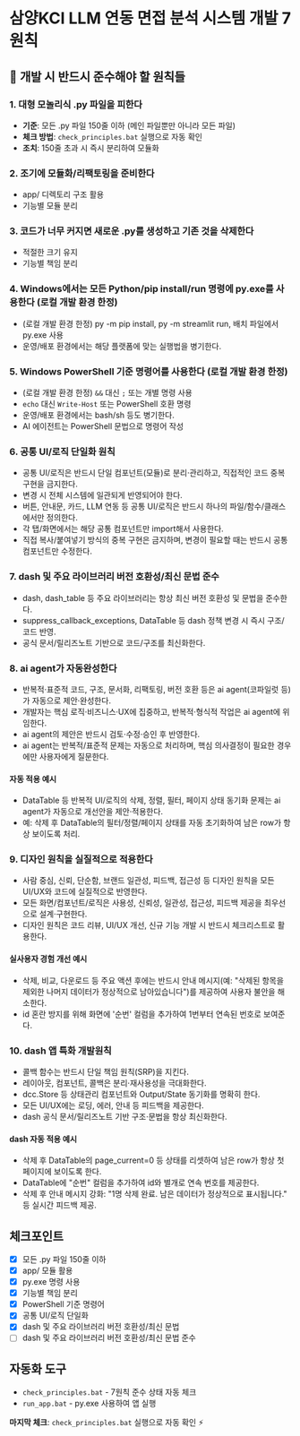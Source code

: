 # 삼양KCI LLM 연동 면접 분석 시스템 개발 7원칙

## 🚨 개발 시 반드시 준수해야 할 원칙들

### 1. 대형 모놀리식 .py 파일을 피한다

- **기준**: 모든 .py 파일 150줄 이하 (메인 파일뿐만 아니라 모든 파일)
- **체크 방법**: `check_principles.bat` 실행으로 자동 확인
- **조치**: 150줄 초과 시 즉시 분리하여 모듈화

### 2. 조기에 모듈화/리팩토링을 준비한다

- app/ 디렉토리 구조 활용
- 기능별 모듈 분리

### 3. 코드가 너무 커지면 새로운 .py를 생성하고 기존 것을 삭제한다

- 적절한 크기 유지
- 기능별 책임 분리

### 4. Windows에서는 모든 Python/pip install/run 명령에 py.exe를 사용한다 (로컬 개발 환경 한정)

- (로컬 개발 환경 한정) py -m pip install, py -m streamlit run, 배치 파일에서 py.exe 사용
- 운영/배포 환경에서는 해당 플랫폼에 맞는 실행법을 병기한다.

### 5. Windows PowerShell 기준 명령어를 사용한다 (로컬 개발 환경 한정)

- (로컬 개발 환경 한정) `&&` 대신 `;` 또는 개별 명령 사용
- `echo` 대신 `Write-Host` 또는 PowerShell 호환 명령
- 운영/배포 환경에서는 bash/sh 등도 병기한다.
- AI 에이전트는 PowerShell 문법으로 명령어 작성

### 6. 공통 UI/로직 단일화 원칙

- 공통 UI/로직은 반드시 단일 컴포넌트(모듈)로 분리·관리하고, 직접적인 코드 중복 구현을 금지한다.
- 변경 시 전체 시스템에 일관되게 반영되어야 한다.
- 버튼, 안내문, 카드, LLM 연동 등 공통 UI/로직은 반드시 하나의 파일/함수/클래스에서만 정의한다.
- 각 탭/화면에서는 해당 공통 컴포넌트만 import해서 사용한다.
- 직접 복사/붙여넣기 방식의 중복 구현은 금지하며, 변경이 필요할 때는 반드시 공통 컴포넌트만 수정한다.

### 7. dash 및 주요 라이브러리 버전 호환성/최신 문법 준수

- dash, dash_table 등 주요 라이브러리는 항상 최신 버전 호환성 및 문법을 준수한다.
- suppress_callback_exceptions, DataTable 등 dash 정책 변경 시 즉시 구조/코드 반영.
- 공식 문서/릴리즈노트 기반으로 코드/구조를 최신화한다.

### 8. ai agent가 자동완성한다

- 반복적·표준적 코드, 구조, 문서화, 리팩토링, 버전 호환 등은 ai agent(코파일럿 등)가 자동으로 제안·완성한다.
- 개발자는 핵심 로직·비즈니스·UX에 집중하고, 반복적·형식적 작업은 ai agent에 위임한다.
- ai agent의 제안은 반드시 검토·수정·승인 후 반영한다.
- ai agent는 반복적/표준적 문제는 자동으로 처리하며, 핵심 의사결정이 필요한 경우에만 사용자에게 질문한다.

#### 자동 적용 예시
- DataTable 등 반복적 UI/로직의 삭제, 정렬, 필터, 페이지 상태 동기화 문제는 ai agent가 자동으로 개선안을 제안·적용한다.
- 예: 삭제 후 DataTable의 필터/정렬/페이지 상태를 자동 초기화하여 남은 row가 항상 보이도록 처리.

### 9. 디자인 원칙을 실질적으로 적용한다

- 사람 중심, 신뢰, 단순함, 브랜드 일관성, 피드백, 접근성 등 디자인 원칙을 모든 UI/UX와 코드에 실질적으로 반영한다.
- 모든 화면/컴포넌트/로직은 사용성, 신뢰성, 일관성, 접근성, 피드백 제공을 최우선으로 설계·구현한다.
- 디자인 원칙은 코드 리뷰, UI/UX 개선, 신규 기능 개발 시 반드시 체크리스트로 활용한다.

#### 실사용자 경험 개선 예시
- 삭제, 비교, 다운로드 등 주요 액션 후에는 반드시 안내 메시지(예: "삭제된 항목을 제외한 나머지 데이터가 정상적으로 남아있습니다")를 제공하여 사용자 불안을 해소한다.
- id 혼란 방지를 위해 화면에 '순번' 컬럼을 추가하여 1번부터 연속된 번호로 보여준다.

### 10. dash 앱 특화 개발원칙

- 콜백 함수는 반드시 단일 책임 원칙(SRP)을 지킨다.
- 레이아웃, 컴포넌트, 콜백은 분리·재사용성을 극대화한다.
- dcc.Store 등 상태관리 컴포넌트와 Output/State 동기화를 명확히 한다.
- 모든 UI/UX에는 로딩, 에러, 안내 등 피드백을 제공한다.
- dash 공식 문서/릴리즈노트 기반 구조·문법을 항상 최신화한다.

#### dash 자동 적용 예시
- 삭제 후 DataTable의 page_current=0 등 상태를 리셋하여 남은 row가 항상 첫 페이지에 보이도록 한다.
- DataTable에 "순번" 컬럼을 추가하여 id와 별개로 연속 번호를 제공한다.
- 삭제 후 안내 메시지 강화: "1명 삭제 완료. 남은 데이터가 정상적으로 표시됩니다." 등 실시간 피드백 제공.

## 체크포인트

- [x] 모든 .py 파일 150줄 이하
- [x] app/ 모듈 활용
- [x] py.exe 명령 사용
- [x] 기능별 책임 분리
- [x] PowerShell 기준 명령어
- [x] 공통 UI/로직 단일화
- [x] dash 및 주요 라이브러리 버전 호환성/최신 문법
- [ ] dash 및 주요 라이브러리 버전 호환성/최신 문법 준수

## 자동화 도구

- `check_principles.bat` - 7원칙 준수 상태 자동 체크
- `run_app.bat` - py.exe 사용하여 앱 실행

**마지막 체크**: `check_principles.bat` 실행으로 자동 확인 ⚡
